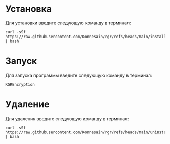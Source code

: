 # Установка
Для установки введите следующую команду в терминал:
```console
curl -sSf https://raw.githubusercontent.com/Konnesain/rgr/refs/heads/main/installer.sh | bash
```

# Запуск
Для запуска программы введите следующую команду в терминал:
```console
RGREncryption
```

# Удаление
Для удаления введите следующую команду в терминал:
```console
curl -sSf https://raw.githubusercontent.com/Konnesain/rgr/refs/heads/main/uninstaller.sh | bash
```
